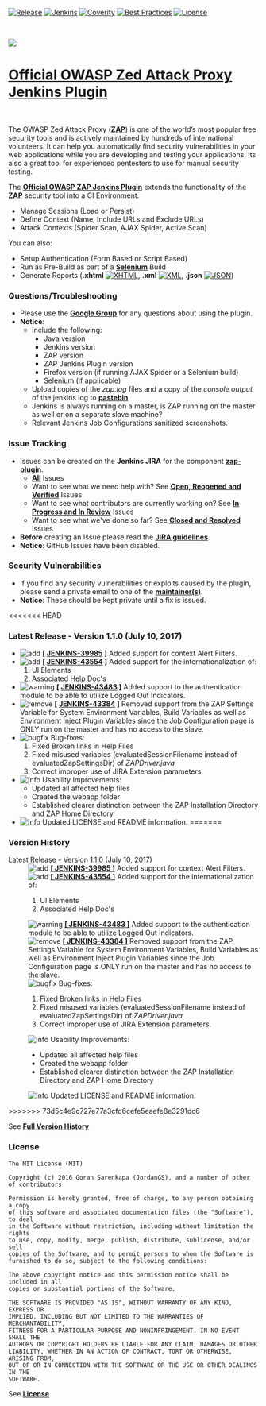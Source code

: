 [![Release](https://img.shields.io/github/release/jenkinsci/zap-plugin.svg)](https://github.com/jenkinsci/zap-plugin/releases)
[![Jenkins](https://ci.jenkins.io/job/Plugins/job/zap-plugin/job/master/badge/icon)](https://ci.jenkins.io/job/Plugins/job/zap-plugin/job/master/)
[![Coverity](https://scan.coverity.com/projects/10817/badge.svg)](https://scan.coverity.com/projects/jenkinsci-zap-plugin)
[![Best Practices](https://bestpractices.coreinfrastructure.org/projects/490/badge)](https://bestpractices.coreinfrastructure.org/projects/490)
[![License](https://img.shields.io/badge/license-MIT-blue.svg)](https://github.com/jenkinsci/zap-plugin/blob/master/LICENSE)

<br />

<a href='https://www.owasp.org/index.php/OWASP_Zed_Attack_Proxy_Project' align="top"><img align="left" src='https://www.owasp.org/images/1/11/Zap128x128.png'></a>

<br />

[Official OWASP Zed Attack Proxy Jenkins Plugin](https://wiki.jenkins-ci.org/display/JENKINS/zap+plugin)
==============================================

<br />

The OWASP Zed Attack Proxy (<b>[ZAP](https://www.owasp.org/index.php/OWASP_Zed_Attack_Proxy_Project)</b>) is one of the world’s most popular free security tools and is actively maintained by hundreds of international volunteers. It can help you automatically find security vulnerabilities in your web applications while you are developing and testing your applications. Its also a great tool for experienced pentesters to use for manual security testing.

The <b>[Official OWASP ZAP Jenkins Plugin](https://wiki.jenkins-ci.org/display/JENKINS/zap+plugin)</b> extends the functionality of the <b>[ZAP](https://www.owasp.org/index.php/OWASP_Zed_Attack_Proxy_Project)</b> security tool into a CI Environment.

  - Manage Sessions (Load or Persist)
  - Define Context (Name, Include URLs and Exclude URLs)
  - Attack Contexts (Spider Scan, AJAX Spider, Active Scan) 

You can also:
  - Setup Authentication (Form Based or Script Based)
  - Run as Pre-Build as part of a <b>[Selenium](http://docs.seleniumhq.org/)</b> Build
  - Generate Reports (**.xhtml** [![XHTML](https://wiki.jenkins-ci.org/download/attachments/102662470/html.png)](http://www.w3schools.com/html/html_xhtml.asp), **.xml** [![XML](https://wiki.jenkins-ci.org/download/attachments/102662470/xml.png)](http://www.w3schools.com/xml/default.asp), **.json** [![JSON](https://wiki.jenkins-ci.org/download/attachments/102662470/json.png)](http://www.w3schools.com/js/js_json_intro.asp))

### Questions/Troubleshooting

* Please use the <b>[Google Group](https://groups.google.com/forum/#!forum/zaproxy-jenkins)</b> for any questions about using the plugin.
* <b>Notice</b>:
  * Include the following:
    * Java version
    * Jenkins version
    * ZAP version
    * ZAP Jenkins Plugin version
    * Firefox version (if running AJAX Spider or a Selenium build)
    * Selenium (if applicable)
  * Upload copies of the <i>zap.log</i> files and a copy of the <i>console output</i> of the jenkins log to <b>[pastebin](https://pastebin.mozilla.org/)</b>.
  * Jenkins is always running on a master, is ZAP running on the master as well or on a separate slave machine?
  * Relevant Jenkins Job Configurations sanitized screenshots.

### Issue Tracking

* Issues can be created on the <b>Jenkins JIRA</b> for the component <b>[zap-plugin](https://issues.jenkins-ci.org/issues/?jql=project%20%3D%20JENKINS%20AND%20component%20%3D%20zap-plugin)</b>.
  * <b>[All](https://issues.jenkins-ci.org/issues/?jql=project%20%3D%20JENKINS%20AND%20component%20%3D%20zap-plugin)</b> Issues
  * Want to see what we need help with? See <b>[Open, Reopened and Verified](https://issues.jenkins-ci.org/browse/JENKINS-43384?jql=project%20%3D%20JENKINS%20AND%20status%20in%20%28Open%2C%20Reopened%2C%20Verified%29%20AND%20component%20%3D%20zap-plugin)</b> Issues
  * Want to see what contributors are currently working on? See <b>[In Progress and In Review](https://issues.jenkins-ci.org/browse/JENKINS-43483?jql=project%20%3D%20JENKINS%20AND%20status%20in%20%28%22In%20Progress%22%2C%20%22In%20Review%22%29%20AND%20component%20%3D%20zap-plugin)</b> Issues
  * Want to see what we've done so far? See <b>[Closed and Resolved](https://issues.jenkins-ci.org/browse/JENKINS-41069?jql=project%20%3D%20JENKINS%20AND%20status%20in%20%28Resolved%2C%20Closed%29%20AND%20component%20%3D%20zap-plugin)</b> Issues
* <b>Before</b> creating an Issue please read the <b>[JIRA guidelines](https://wiki.jenkins-ci.org/display/JENKINS/How+to+report+an+issue)</b>.
* <b>Notice</b>: GitHub Issues have been disabled.

### Security Vulnerabilities

* If you find any security vulnerabilities or exploits caused by the plugin, please send a private email to one of the <b>[maintainer(s)](https://wiki.jenkins-ci.org/display/JENKINS/zap+plugin#zapplugin-PluginInformation)</b>.
* <b>Notice</b>: These should be kept private until a fix is issued.

<<<<<<< HEAD
### Latest Release - Version 1.1.0 (July 10, 2017)

* <img src="https://wiki.jenkins.io/s/en_GB/6441/82994790ee2f720a5ec8daf4850ac5b7b34d2194/_/images/icons/emoticons/add.png" alt="add"> <b>[ <a href="https://issues.jenkins-ci.org/browse/JENKINS-39985">JENKINS-39985</a> ]</b> Added support for context Alert Filters.
* <img src="https://wiki.jenkins.io/s/en_GB/6441/82994790ee2f720a5ec8daf4850ac5b7b34d2194/_/images/icons/emoticons/add.png" alt="add"> <b>[ <a href="https://issues.jenkins-ci.org/browse/JENKINS-43554">JENKINS-43554</a> ]</b> Added support for the internationalization of:
  1. UI Elements
  1. Associated Help Doc's
* <img src="https://wiki.jenkins.io/s/en_GB/6441/82994790ee2f720a5ec8daf4850ac5b7b34d2194/_/images/icons/emoticons/warning.png" alt="warning"> <b>[ <a href="https://issues.jenkins-ci.org/browse/JENKINS-43483">JENKINS-43483</a> ]</b> Added support to the authentication module to be able to utilize Logged Out Indicators.
* <img src="https://wiki.jenkins.io/s/en_GB/6441/82994790ee2f720a5ec8daf4850ac5b7b34d2194/_/images/icons/emoticons/forbidden.png" alt="remove"> <b>[ <a href="https://issues.jenkins-ci.org/browse/JENKINS-43384">JENKINS-43384</a> ]</b> Removed support from the ZAP Settings Variable for System Environment Variables, Build Variables as well as Environment Inject Plugin Variables since the Job Configuration page is ONLY run on the master and has no access to the slave.
* <img src="https://wiki.jenkins.io/s/en_GB/6441/82994790ee2f720a5ec8daf4850ac5b7b34d2194/_/images/icons/emoticons/error.png" alt="bugfix"> Bug-fixes:
  1. Fixed Broken links in Help Files
  1. Fixed misused variables (evaluatedSessionFilename instead of evaluatedZapSettingsDir) of <i>ZAPDriver.java</i>
  1. Correct improper use of JIRA Extension parameters
* <img src="https://wiki.jenkins.io/s/en_GB/6441/82994790ee2f720a5ec8daf4850ac5b7b34d2194/_/images/icons/emoticons/information.png" alt="info"> Usability Improvements:
  * Updated all affected help files
  * Created the webapp folder
  * Established clearer distinction between the ZAP Installation Directory and ZAP Home Directory
* <img src="https://wiki.jenkins.io/s/en_GB/6441/82994790ee2f720a5ec8daf4850ac5b7b34d2194/_/images/icons/emoticons/information.png" alt="info"> Updated LICENSE and README information.
=======
### Version History

<dl>
  <dt>Latest Release - Version 1.1.0 (July 10, 2017)</dt>
  <dd><img src="https://wiki.jenkins.io/s/en_GB/6441/82994790ee2f720a5ec8daf4850ac5b7b34d2194/_/images/icons/emoticons/add.png" alt="add"> <b><a href="https://issues.jenkins-ci.org/browse/JENKINS-39985">[ JENKINS-39985 ]</a></b> Added support for context Alert Filters.</dd>
  <dd><img src="https://wiki.jenkins.io/s/en_GB/6441/82994790ee2f720a5ec8daf4850ac5b7b34d2194/_/images/icons/emoticons/add.png" alt="add"> <b><a href="https://issues.jenkins-ci.org/browse/JENKINS-43554">[ JENKINS-43554 ]</a></b> Added support for the internationalization of:
    <ol>
      <li>UI Elements</li>
      <li>Associated Help Doc's</li>
    </ol>
  </dd>
  <dd><img src="https://wiki.jenkins.io/s/en_GB/6441/82994790ee2f720a5ec8daf4850ac5b7b34d2194/_/images/icons/emoticons/warning.png" alt="warning"> <b><a href="https://issues.jenkins-ci.org/browse/JENKINS-43483">[ JENKINS-43483 ]</a></b> Added support to the authentication module to be able to utilize Logged Out Indicators.</dd>
  <dd><img src="https://wiki.jenkins.io/s/en_GB/6441/82994790ee2f720a5ec8daf4850ac5b7b34d2194/_/images/icons/emoticons/forbidden.png" alt="remove"> <b><a href="https://issues.jenkins-ci.org/browse/JENKINS-43384">[ JENKINS-43384 ]</a></b> Removed support from the ZAP Settings Variable for System Environment Variables, Build Variables as well as Environment Inject Plugin Variables since the Job Configuration page is ONLY run on the master and has no access to the slave.</dd>
  <dd><img src="https://wiki.jenkins.io/s/en_GB/6441/82994790ee2f720a5ec8daf4850ac5b7b34d2194/_/images/icons/emoticons/error.png" alt="bugfix"> Bug-fixes:
    <ol>
      <li>Fixed Broken links in Help Files</li>
      <li>Fixed misused variables (evaluatedSessionFilename instead of evaluatedZapSettingsDir) of <i>ZAPDriver.java</i></li>
      <li>Correct improper use of JIRA Extension parameters.</li>
    </ol>
  </dd>
  <dd><img src="https://wiki.jenkins.io/s/en_GB/6441/82994790ee2f720a5ec8daf4850ac5b7b34d2194/_/images/icons/emoticons/information.png" alt="info"> Usability Improvements:
    <ul>
      <li>Updated all affected help files</li>
      <li>Created the webapp folder</li>
      <li>Established clearer distinction between the ZAP Installation Directory and ZAP Home Directory</li>
    </ul>
  </dd>
  <dd><img src="https://wiki.jenkins.io/s/en_GB/6441/82994790ee2f720a5ec8daf4850ac5b7b34d2194/_/images/icons/emoticons/information.png" alt="info"> Updated LICENSE and README information.</dd>
</dl>
>>>>>>> 73d5c4e9c727e77a3cfd6cefe5eaefe8e3291dc6

See <b>[Full Version History](https://wiki.jenkins.io/display/JENKINS/Version+History)</b>

### License

	The MIT License (MIT)
	
	Copyright (c) 2016 Goran Sarenkapa (JordanGS), and a number of other of contributors
	
	Permission is hereby granted, free of charge, to any person obtaining a copy
	of this software and associated documentation files (the "Software"), to deal
	in the Software without restriction, including without limitation the rights
	to use, copy, modify, merge, publish, distribute, sublicense, and/or sell
	copies of the Software, and to permit persons to whom the Software is
	furnished to do so, subject to the following conditions:
	
	The above copyright notice and this permission notice shall be included in all
	copies or substantial portions of the Software.
	
	THE SOFTWARE IS PROVIDED "AS IS", WITHOUT WARRANTY OF ANY KIND, EXPRESS OR
	IMPLIED, INCLUDING BUT NOT LIMITED TO THE WARRANTIES OF MERCHANTABILITY,
	FITNESS FOR A PARTICULAR PURPOSE AND NONINFRINGEMENT. IN NO EVENT SHALL THE
	AUTHORS OR COPYRIGHT HOLDERS BE LIABLE FOR ANY CLAIM, DAMAGES OR OTHER
	LIABILITY, WHETHER IN AN ACTION OF CONTRACT, TORT OR OTHERWISE, ARISING FROM,
	OUT OF OR IN CONNECTION WITH THE SOFTWARE OR THE USE OR OTHER DEALINGS IN THE
	SOFTWARE.


See <b>[License](LICENSE)</b>